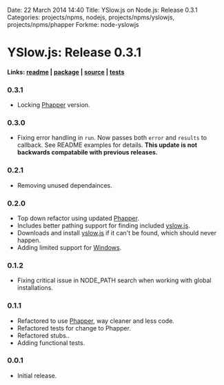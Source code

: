 Date: 22 March 2014 14:40
Title: YSlow.js on Node.js: Release 0.3.1
Categories: projects/npms, nodejs, projects/npms/yslowjs, projects/npms/phapper
Forkme: node-yslowjs

# YSlow.js: Release 0.3.1

#### Links: [readme](/projects/npms/yslowjs) | [package](https://npmjs.org/package/yslowjs) | [source](https://github.com/jmervine/node-yslowjs) | [tests](https://travis-ci.org/jmervine/node-yslowjs)

### 0.3.1

* Locking [Phapper](/projects/npms/phapper) version.

### 0.3.0

* Fixing error handling in `run`. Now passes both `error` and `results` to callback. See README examples for details. **This update is not backwards compatabile with previous releases.**

### 0.2.1

* Removing unused dependainces.

### 0.2.0

* Top down refactor using updated [Phapper](/projects/npms/phapper).
* Includes better pathing support for finding included [yslow.js][1].
* Downloads and install [yslow.js][1] if it can't be found, which should never happen.
* Adding limited support for [Windows](https://github.com/jmervine/node-yslowjs/blob/master/NOTES.mdown).

### 0.1.2

* Fixing critical issue in NODE_PATH search when working with global installations.

### 0.1.1

* Refactored to use [Phapper](/projects/npms/phapper), way cleaner and less code.
* Refactored tests for change to Phapper.
* Refactored stubs..
* Adding functional tests.

### 0.0.1

* Initial release.

[1]: http://yslow.org/phantomjs
